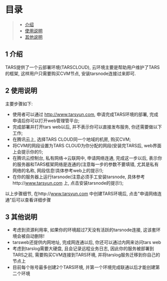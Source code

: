 # 目录

> - [介绍](#chapter-1)
> - [使用说明](#chapter-2)
> - [其他说明](#chapter-3)

## 1 <span id="chapter-1"></span>介绍

TARS提供了一个云部署环境(TARSCLOUD), 云环境主要是帮助用户维护了TARS的框架, 这样用户只需要购买CVM节点, 安装tarsnode连接过来即可.
## 2 <span id="chapter-2"></span>使用说明

主要步骤如下:
- 使用者可以通过 http://www.tarsyun.com, 申请完成TARS环境的部署, 完成申请后你可以打开web管理管平台;
- 完成部署并打开tars web以后, 并不表示你可以直接发布服务, 你还需要做以下工作;
- 在腾讯云上, 选择TARS CLOUD同一个地域的机房, 购买CVM;
- 将CVM的网段设置为TARS CLOUD为你分配的网段(安装完TARS后, web界面上会提示你的!);
- 在腾讯云控制台, 私有网络->云联网中, 申请网络连通, 完成这一步以后, 表示你的服务器和TARS框架网络是连通的(注意每一步的参数不要填错, 尤其是私有网络的名称, 网段信息!具体参考web上的提示!);
- 在你的服务器上运行tarsnode(注意必须手工安装tarsnode, 具体参考http://www.tarsyun.com 上, 点击安装tarsnode的提示!);

以上步骤细节, 在http://www.tarsyun.com 中创建TARS环境后, 点击"申请网络连通"后可以查看详细步骤

## 3 <span id="chapter-2"></span>其他说明

- 考虑到资源利用率, 如果你的环境超过7天没有活跃的tarsnode连接, 这该套环境会被自动删除!
- tarsweb还提供内网地址, 完成网连通以后, 你还可以通过内网来访问tars web
- 考虑到tarslog需要大硬盘, 且会记录远程业务日志, 因此你的服务被部署到TARS之前, 需要购买CVM连接到TARS环境, 并将tarslog服务迁移到你自己的节点上
- 目前每个账号最多创建2个TARS环境, 并第一个环境完成联通以后才能创建第二个环境